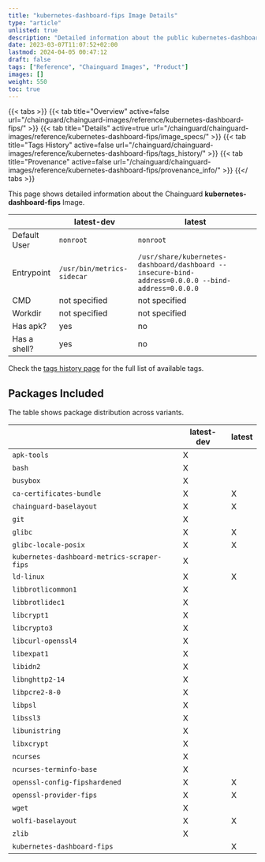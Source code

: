```yaml
---
title: "kubernetes-dashboard-fips Image Details"
type: "article"
unlisted: true
description: "Detailed information about the public kubernetes-dashboard-fips Chainguard Image."
date: 2023-03-07T11:07:52+02:00
lastmod: 2024-04-05 00:47:12
draft: false
tags: ["Reference", "Chainguard Images", "Product"]
images: []
weight: 550
toc: true
---
```


{{< tabs >}}
{{< tab title="Overview" active=false url="/chainguard/chainguard-images/reference/kubernetes-dashboard-fips/" >}}
{{< tab title="Details" active=true url="/chainguard/chainguard-images/reference/kubernetes-dashboard-fips/image_specs/" >}}
{{< tab title="Tags History" active=false url="/chainguard/chainguard-images/reference/kubernetes-dashboard-fips/tags_history/" >}}
{{< tab title="Provenance" active=false url="/chainguard/chainguard-images/reference/kubernetes-dashboard-fips/provenance_info/" >}}
{{</ tabs >}}

This page shows detailed information about the Chainguard **kubernetes-dashboard-fips** Image.

|              | latest-dev                 | latest                                                                                             |
|--------------|----------------------------|----------------------------------------------------------------------------------------------------|
| Default User | `nonroot`                  | `nonroot`                                                                                          |
| Entrypoint   | `/usr/bin/metrics-sidecar` | `/usr/share/kubernetes-dashboard/dashboard --insecure-bind-address=0.0.0.0 --bind-address=0.0.0.0` |
| CMD          | not specified              | not specified                                                                                      |
| Workdir      | not specified              | not specified                                                                                      |
| Has apk?     | yes                        | no                                                                                                 |
| Has a shell? | yes                        | no                                                                                                 |

Check the [tags history page](/chainguard/chainguard-images/reference/kubernetes-dashboard-fips/tags_history/) for the full list of available tags.

## Packages Included
The table shows package distribution across variants.

|                                             | latest-dev | latest |
|---------------------------------------------|------------|--------|
| `apk-tools`                                 | X          |        |
| `bash`                                      | X          |        |
| `busybox`                                   | X          |        |
| `ca-certificates-bundle`                    | X          | X      |
| `chainguard-baselayout`                     | X          | X      |
| `git`                                       | X          |        |
| `glibc`                                     | X          | X      |
| `glibc-locale-posix`                        | X          | X      |
| `kubernetes-dashboard-metrics-scraper-fips` | X          |        |
| `ld-linux`                                  | X          | X      |
| `libbrotlicommon1`                          | X          |        |
| `libbrotlidec1`                             | X          |        |
| `libcrypt1`                                 | X          |        |
| `libcrypto3`                                | X          |        |
| `libcurl-openssl4`                          | X          |        |
| `libexpat1`                                 | X          |        |
| `libidn2`                                   | X          |        |
| `libnghttp2-14`                             | X          |        |
| `libpcre2-8-0`                              | X          |        |
| `libpsl`                                    | X          |        |
| `libssl3`                                   | X          |        |
| `libunistring`                              | X          |        |
| `libxcrypt`                                 | X          |        |
| `ncurses`                                   | X          |        |
| `ncurses-terminfo-base`                     | X          |        |
| `openssl-config-fipshardened`               | X          | X      |
| `openssl-provider-fips`                     | X          | X      |
| `wget`                                      | X          |        |
| `wolfi-baselayout`                          | X          | X      |
| `zlib`                                      | X          |        |
| `kubernetes-dashboard-fips`                 |            | X      |

